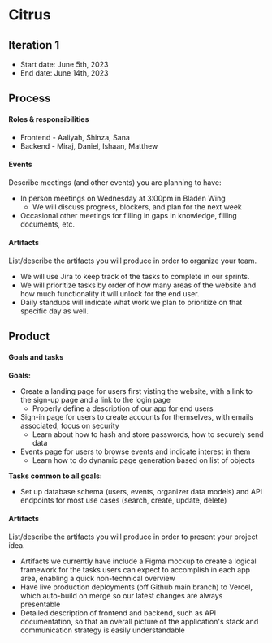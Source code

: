 # Citrus

## Iteration 1

 * Start date: June 5th, 2023
 * End date: June 14th, 2023

## Process

#### Roles & responsibilities

* Frontend - Aaliyah, Shinza, Sana
* Backend - Miraj, Daniel, Ishaan, Matthew

#### Events

Describe meetings (and other events) you are planning to have:

 * In person meetings on Wednesday at 3:00pm in Bladen Wing
   * We will discuss progress, blockers, and plan for the next week
 * Occasional other meetings for filling in gaps in knowledge, filling documents, etc.

#### Artifacts

List/describe the artifacts you will produce in order to organize your team.       

 * We will use Jira to keep track of the tasks to complete in our sprints.
 * We will prioritize tasks by order of how many areas of the website and how
   much functionality it will unlock for the end user.
 * Daily standups will indicate what work we plan to prioritize on that specific
 day as well.


## Product

#### Goals and tasks

**Goals:**
 * Create a landing page for users first visting the website, with a link to the sign-up page and a link to the login page
   * Properly define a description of our app for end users
 * Sign-in page for users to create accounts for themselves, with emails associated, focus on security
   * Learn about how to hash and store passwords, how to securely send data
 * Events page for users to browse events and indicate interest in them
   * Learn how to do dynamic page generation based on list of objects 

**Tasks common to all goals:**
* Set up database schema (users, events, organizer data models) and API endpoints 
for most use cases (search, create, update, delete)


#### Artifacts

List/describe the artifacts you will produce in order to present your project idea.

  * Artifacts we currently have include a Figma mockup to create a logical framework for the tasks users can expect to accomplish in each app area, enabling a quick
  non-technical overview
  * Have live production deployments (off Github main branch) to Vercel, which auto-build on merge so our latest changes are always presentable
  * Detailed description of frontend and backend, such as API documentation, so that an overall picture of the application's stack and communication strategy is easily understandable

